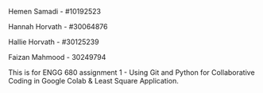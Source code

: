Hemen Samadi - #10192523

Hannah Horvath - #30064876

Hallie Horvath - #30125239

Faizan Mahmood - 30249794

This is for ENGG 680 assignment 1 - Using Git and Python for Collaborative Coding in Google Colab & Least Square Application.
